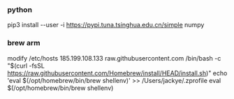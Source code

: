 ### python
pip3 install --user -i https://pypi.tuna.tsinghua.edu.cn/simple numpy


### brew  arm
modify /etc/hosts
185.199.108.133 raw.githubusercontent.com
/bin/bash -c "$(curl -fsSL https://raw.githubusercontent.com/Homebrew/install/HEAD/install.sh)"
echo 'eval $(/opt/homebrew/bin/brew shellenv)' >> /Users/jackye/.zprofile
eval $(/opt/homebrew/bin/brew shellenv)

